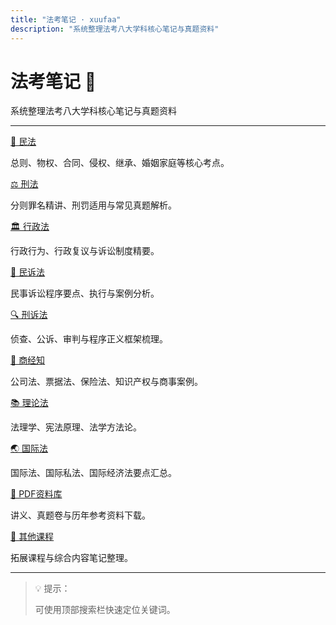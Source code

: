 ```yaml
---
title: "法考笔记 · xuufaa"
description: "系统整理法考八大学科核心笔记与真题资料"
---
```


# 法考笔记 📘
系统整理法考八大学科核心笔记与真题资料

---

<div class="law-grid">

<div class="law-card">
<a href="/posts/civil/">📕 民法</a>
<p>总则、物权、合同、侵权、继承、婚姻家庭等核心考点。</p>
</div>

<div class="law-card">
<a href="/posts/criminal/">⚖️ 刑法</a>
<p>分则罪名精讲、刑罚适用与常见真题解析。</p>
</div>

<div class="law-card">
<a href="/posts/admin/">🏛️ 行政法</a>
<p>行政行为、行政复议与诉讼制度精要。</p>
</div>

<div class="law-card">
<a href="/posts/civil-procedure/">📰 民诉法</a>
<p>民事诉讼程序要点、执行与案例分析。</p>
</div>

<div class="law-card">
<a href="/posts/criminal-procedure/">🔍 刑诉法</a>
<p>侦查、公诉、审判与程序正义框架梳理。</p>
</div>

<div class="law-card">
<a href="/posts/commercial/">💼 商经知</a>
<p>公司法、票据法、保险法、知识产权与商事案例。</p>
</div>

<div class="law-card">
<a href="/posts/theory/">📚 理论法</a>
<p>法理学、宪法原理、法学方法论。</p>
</div>

<div class="law-card">
<a href="/posts/international/">🌏 国际法</a>
<p>国际法、国际私法、国际经济法要点汇总。</p>
</div>

<div class="law-card">
<a href="/posts/pdfs-truepaper/">📂 PDF资料库</a>
<p>讲义、真题卷与历年参考资料下载。</p>
</div>

<div class="law-card">
<a href="/posts/others-courses/">🧭 其他课程</a>
<p>拓展课程与综合内容笔记整理。</p>
</div>

</div>

---

> 💡 提示：  
>  
> 可使用顶部搜索栏快速定位关键词。